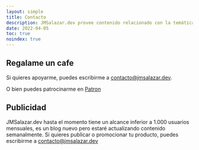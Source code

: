 ```yaml
---
layout: simple
title: Contacto
description: JMSalazar.dev provee contenido relacionado con la temática de desarrollo de software, programación e ingeniería de sistemas.
date: 2022-04-05
toc: true
noindex: true
---
```


## Regalame un cafe

Si quieres apoyarme, puedes escribirme a [contacto@jmsalazar.dev](mailto:contacto@jmsalazar.dev?subject=Apoyo).

O bien puedes patrocinarme en [Patron](https://www.patreon.com/JMSalazarDev)


## Publicidad

JMSalazar.dev hasta el momento tiene un alcance inferior a 1.000 usuarios mensuales, es un blog nuevo pero estaré actualizando contenido semanalmente. Si quieres publicar o promocionar tu producto, puedes escribirme a [contacto@jmsalazar.dev](mailto:contacto@jmsalazar.dev?subject=Publicidad)
